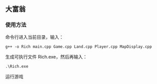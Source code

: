 ## 大富翁

### 使用方法

命令行进入当前目录，输入：

```shell
g++ -o Rich main.cpp Game.cpp Land.cpp Player.cpp MapDisplay.cpp
```

生成可执行文件 Rich.exe，然后再输入：

```
.\Rich.exe
```

运行游戏